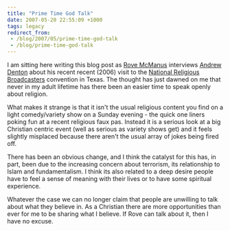 ```yaml
---
title: "Prime Time God Talk"
date: 2007-05-20 22:55:09 +1000
tags: legacy
redirect_from:
 - /blog/2007/05/prime-time-god-talk
 - /blog/prime-time-god-talk
---
```


I am sitting here writing this blog post as <a href="http://www.rove.com.au/" target="_blank">Rove McManus</a> interviews <a href="http://en.wikipedia.org/wiki/Andrew_Denton" target="_blank">Andrew Denton</a> about his recent recent (2006) visit to the <a href="http://www.nrb.org/" target="_blank">National Religious Broadcasters</a> convention in Texas. The thought has just dawned on me that never in my adult lifetime has there been an easier time to speak openly about religion.

What makes it strange is that it isn't the usual religious content you find on a light comedy/variety show on a Sunday evening - the quick one liners poking fun at a recent religious faux pas. Instead it is a serious look at a big Christian centric event (well as serious as variety shows get) and it feels slightly misplaced because there aren't the usual array of jokes being fired off.

There has been an obvious change, and I think the catalyst for this has, in part, been due to the increasing concern about terrorism, its relationship to Islam and fundamentalism. I think its also related to a deep desire people have to feel a sense of meaning with their lives or to have some spiritual experience.

Whatever the case we can no longer claim that people are unwilling to talk about what they believe in. As a Christian there are more opportunities than ever for me to be sharing what I believe. If Rove can talk about it, then I have no excuse.<!--break-->
